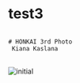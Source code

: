 # test3

<pre>
<code>
# HONKAI 3rd Photo
 Kiana Kaslana
</code>
</pre>


![initial](https://user-images.githubusercontent.com/106739732/172033198-5ddf673e-fad3-404e-879c-4e0af121aea9.png)
